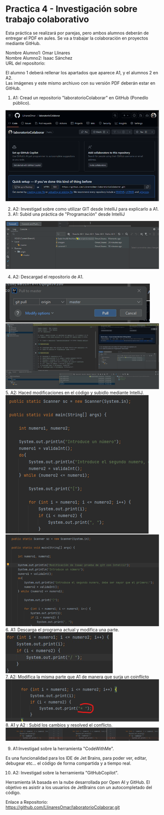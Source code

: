 # Practica 4 - Investigación sobre trabajo colaborativo

Esta práctica se realizará por parejas, pero ambos alumnos deberán de entregar el PDF en aules. Se va a trabajar la colaboración en proyectos mediante GitHub.

Nombre Alumno1:  Omar Llinares  
Nombre Alumno2:  Isaac Sánchez  
URL del repositorio: 

El alumno 1 deberá rellenar los apartados que aparece A1, y el alumnos 2 en A2.  
Las imágenes y este mismo archiuvo con su versión PDF deberán estar en GitHub.

1. A1: Cread un repositorio "laboratorioColaborar" en GitHub (Ponedlo público).

![](Captura1.png)

2. A2: Investigad sobre como utilizar GIT desde IntelliJ para explicarlo a A1.
3. A1: Subid una práctica de "Programación" desde IntelliJ

![](Captura2.png)

4. A2: Descargad el repositorio de A1.

![](a2_02.png)   
![](a2_03.png)   
5. A2: Haced modificaciones en el código y subidlo mediante IntelliJ.  
![](a2_04.png)  
![](a2_05.png)  
6. A1: Descarga el programa actual y modifica una parte.
![](Captura3.png)  
7. A2: Modifica la misma parte que A1 de manera que surja un coinflicto
![](a2_08.png)  
8. A1 y A2 : Subid los cambios y resolved el conflicto.
![](a2_11.png)  


9. A1:Investigad sobre la herramienta "CodeWithMe".

Es una funcionalidad para los IDE de Jet Brains, para poder ver, editar, debugear etc... el código de forma compartida y a tiempo real. 

10. A2: Investigad sobre la herramienta "GitHubCopilot".

Herramienta IA basada en la nube desarrollada por Open AI y GitHub. El objetivo es asistir a los usuarios de JetBrains con un autocompletado del código.

Enlace a Repositorio:
https://github.com/LlinaresOmar/laboratorioColaborar.git




